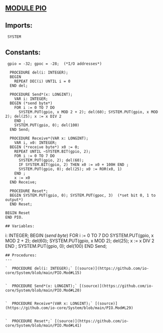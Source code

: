 
## [MODULE PIO](https://github.com/io-core/System/blob/main/PIO.Mod)

  ## Imports:
` SYSTEM`

## Constants:
```
 gpio = -32; gpoc = -28;  (*I/O addresses*)

  PROCEDURE del(i: INTEGER);
  BEGIN
    REPEAT DEC(i) UNTIL i = 0
  END del;

  PROCEDURE Send*(x: LONGINT);
    VAR i: INTEGER;
  BEGIN (*send byte*)
    FOR i := 0 TO 7 DO
      SYSTEM.PUT(gpio, x MOD 2 + 2); del(60); SYSTEM.PUT(gpio, x MOD 2); del(25); x := x DIV 2
    END ;
    SYSTEM.PUT(gpio, 0); del(100)
  END Send;

  PROCEDURE Receive*(VAR x: LONGINT);
    VAR i, x0: INTEGER;
  BEGIN (*receive byte*) x0 := 0;
    REPEAT UNTIL ~SYSTEM.BIT(gpio, 2);
    FOR i := 0 TO 7 DO
      SYSTEM.PUT(gpio, 2); del(60);
      IF SYSTEM.BIT(gpio, 2) THEN x0 := x0 + 100H END ;
      SYSTEM.PUT(gpio, 0); del(25); x0 := ROR(x0, 1)
    END ;
    x := x0
  END Receive;

  PROCEDURE Reset*;
  BEGIN SYSTEM.PUT(gpio, 0); SYSTEM.PUT(gpoc, 3)  (*set bit 0, 1 to output*)
  END Reset;

BEGIN Reset
END PIO.
```
```
## Variables:
```
 i: INTEGER;
  BEGIN (*send byte*)
    FOR i := 0 TO 7 DO
      SYSTEM.PUT(gpio, x MOD 2 + 2); del(60); SYSTEM.PUT(gpio, x MOD 2); del(25); x := x DIV 2
    END ;
    SYSTEM.PUT(gpio, 0); del(100)
  END Send;

```
## Procedures:
---

`  PROCEDURE del(i: INTEGER);` [(source)](https://github.com/io-core/System/blob/main/PIO.Mod#L15)


`  PROCEDURE Send*(x: LONGINT);` [(source)](https://github.com/io-core/System/blob/main/PIO.Mod#L20)


`  PROCEDURE Receive*(VAR x: LONGINT);` [(source)](https://github.com/io-core/System/blob/main/PIO.Mod#L29)


`  PROCEDURE Reset*;` [(source)](https://github.com/io-core/System/blob/main/PIO.Mod#L41)

